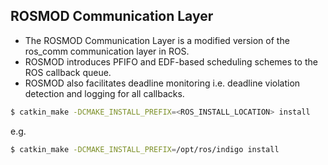 ## ROSMOD Communication Layer

* The ROSMOD Communication Layer is a modified version of the ros_comm communication layer in ROS. 
* ROSMOD introduces PFIFO and EDF-based scheduling schemes to the ROS callback queue.
* ROSMOD also facilitates deadline monitoring i.e. deadline violation detection and logging for all callbacks.

```bash
$ catkin_make -DCMAKE_INSTALL_PREFIX=<ROS_INSTALL_LOCATION> install
```

e.g. 

```bash
$ catkin_make -DCMAKE_INSTALL_PREFIX=/opt/ros/indigo install
```
